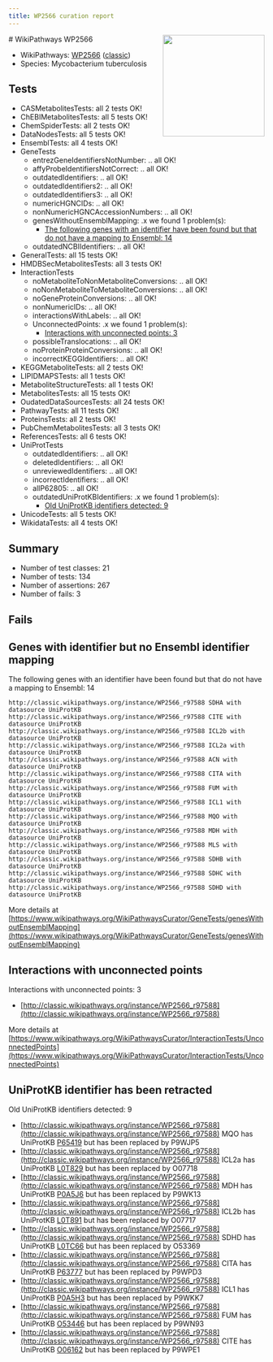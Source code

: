 ```yaml
---
title: WP2566 curation report
---
```


<img style="float: right; width: 200px" src="https://upload.wikimedia.org/wikipedia/commons/thumb/8/83/Wplogo_with_text_500.png/640px-Wplogo_with_text_500.png" />
# WikiPathways WP2566

* WikiPathways: [WP2566](https://wikipathways.org/pathways/WP2566) ([classic](https://classic.wikipathways.org/instance/WP2566))
* Species: Mycobacterium tuberculosis
## Tests
* CASMetabolitesTests: all 2 tests OK!
* ChEBIMetabolitesTests: all 5 tests OK!
* ChemSpiderTests: all 2 tests OK!
* DataNodesTests: all 5 tests OK!
* EnsemblTests: all 4 tests OK!
* GeneTests
    * entrezGeneIdentifiersNotNumber: .. all OK!
    * affyProbeIdentifiersNotCorrect: .. all OK!
    * outdatedIdentifiers: .. all OK!
    * outdatedIdentifiers2: .. all OK!
    * outdatedIdentifiers3: .. all OK!
    * numericHGNCIDs: .. all OK!
    * nonNumericHGNCAccessionNumbers: .. all OK!
    * genesWithoutEnsemblMapping: .x we found 1 problem(s):
        * [The following genes with an identifier have been found but that do not have a mapping to Ensembl: 14](#c4e54311)
    * outdatedNCBIIdentifiers: .. all OK!
* GeneralTests: all 15 tests OK!
* HMDBSecMetabolitesTests: all 3 tests OK!
* InteractionTests
    * noMetaboliteToNonMetaboliteConversions: .. all OK!
    * noNonMetaboliteToMetaboliteConversions: .. all OK!
    * noGeneProteinConversions: .. all OK!
    * nonNumericIDs: .. all OK!
    * interactionsWithLabels: .. all OK!
    * UnconnectedPoints: .x we found 1 problem(s):
        * [Interactions with unconnected points: 3](#35a61adb)
    * possibleTranslocations: .. all OK!
    * noProteinProteinConversions: .. all OK!
    * incorrectKEGGIdentifiers: .. all OK!
* KEGGMetaboliteTests: all 2 tests OK!
* LIPIDMAPSTests: all 1 tests OK!
* MetaboliteStructureTests: all 1 tests OK!
* MetabolitesTests: all 15 tests OK!
* OudatedDataSourcesTests: all 24 tests OK!
* PathwayTests: all 11 tests OK!
* ProteinsTests: all 2 tests OK!
* PubChemMetabolitesTests: all 3 tests OK!
* ReferencesTests: all 6 tests OK!
* UniProtTests
    * outdatedIdentifiers: .. all OK!
    * deletedIdentifiers: .. all OK!
    * unreviewedIdentifiers: .. all OK!
    * incorrectIdentifiers: .. all OK!
    * allP62805: .. all OK!
    * outdatedUniProtKBIdentifiers: .x we found 1 problem(s):
        * [Old UniProtKB identifiers detected: 9](#11ddc782)
* UnicodeTests: all 5 tests OK!
* WikidataTests: all 4 tests OK!


## Summary

* Number of test classes: 21
* Number of tests: 134
* Number of assertions: 267
* Number of fails: 3

## Fails

<a name="c4e54311" />

## Genes with identifier but no Ensembl identifier mapping

The following genes with an identifier have been found but that do not have a mapping to Ensembl: 14
```
http://classic.wikipathways.org/instance/WP2566_r97588 SDHA with datasource UniProtKB
http://classic.wikipathways.org/instance/WP2566_r97588 CITE with datasource UniProtKB
http://classic.wikipathways.org/instance/WP2566_r97588 ICL2b with datasource UniProtKB
http://classic.wikipathways.org/instance/WP2566_r97588 ICL2a with datasource UniProtKB
http://classic.wikipathways.org/instance/WP2566_r97588 ACN with datasource UniProtKB
http://classic.wikipathways.org/instance/WP2566_r97588 CITA with datasource UniProtKB
http://classic.wikipathways.org/instance/WP2566_r97588 FUM with datasource UniProtKB
http://classic.wikipathways.org/instance/WP2566_r97588 ICL1 with datasource UniProtKB
http://classic.wikipathways.org/instance/WP2566_r97588 MQO with datasource UniProtKB
http://classic.wikipathways.org/instance/WP2566_r97588 MDH with datasource UniProtKB
http://classic.wikipathways.org/instance/WP2566_r97588 MLS with datasource UniProtKB
http://classic.wikipathways.org/instance/WP2566_r97588 SDHB with datasource UniProtKB
http://classic.wikipathways.org/instance/WP2566_r97588 SDHC with datasource UniProtKB
http://classic.wikipathways.org/instance/WP2566_r97588 SDHD with datasource UniProtKB
```

More details at [https://www.wikipathways.org/WikiPathwaysCurator/GeneTests/genesWithoutEnsemblMapping](https://www.wikipathways.org/WikiPathwaysCurator/GeneTests/genesWithoutEnsemblMapping)

<a name="35a61adb" />

## Interactions with unconnected points

Interactions with unconnected points: 3

* [http://classic.wikipathways.org/instance/WP2566_r97588](http://classic.wikipathways.org/instance/WP2566_r97588)


More details at [https://www.wikipathways.org/WikiPathwaysCurator/InteractionTests/UnconnectedPoints](https://www.wikipathways.org/WikiPathwaysCurator/InteractionTests/UnconnectedPoints)

<a name="11ddc782" />

## UniProtKB identifier has been retracted

Old UniProtKB identifiers detected: 9

* [http://classic.wikipathways.org/instance/WP2566_r97588](http://classic.wikipathways.org/instance/WP2566_r97588) MQO has UniProtKB [P65419](https://bioregistry.io/uniprot:P65419) but has been replaced by P9WJP5
* [http://classic.wikipathways.org/instance/WP2566_r97588](http://classic.wikipathways.org/instance/WP2566_r97588) ICL2a has UniProtKB [L0T829](https://bioregistry.io/uniprot:L0T829) but has been replaced by O07718
* [http://classic.wikipathways.org/instance/WP2566_r97588](http://classic.wikipathways.org/instance/WP2566_r97588) MDH has UniProtKB [P0A5J6](https://bioregistry.io/uniprot:P0A5J6) but has been replaced by P9WK13
* [http://classic.wikipathways.org/instance/WP2566_r97588](http://classic.wikipathways.org/instance/WP2566_r97588) ICL2b has UniProtKB [L0T891](https://bioregistry.io/uniprot:L0T891) but has been replaced by O07717
* [http://classic.wikipathways.org/instance/WP2566_r97588](http://classic.wikipathways.org/instance/WP2566_r97588) SDHD has UniProtKB [L0TC66](https://bioregistry.io/uniprot:L0TC66) but has been replaced by O53369
* [http://classic.wikipathways.org/instance/WP2566_r97588](http://classic.wikipathways.org/instance/WP2566_r97588) CITA has UniProtKB [P63777](https://bioregistry.io/uniprot:P63777) but has been replaced by P9WPD3
* [http://classic.wikipathways.org/instance/WP2566_r97588](http://classic.wikipathways.org/instance/WP2566_r97588) ICL1 has UniProtKB [P0A5H3](https://bioregistry.io/uniprot:P0A5H3) but has been replaced by P9WKK7
* [http://classic.wikipathways.org/instance/WP2566_r97588](http://classic.wikipathways.org/instance/WP2566_r97588) FUM has UniProtKB [O53446](https://bioregistry.io/uniprot:O53446) but has been replaced by P9WN93
* [http://classic.wikipathways.org/instance/WP2566_r97588](http://classic.wikipathways.org/instance/WP2566_r97588) CITE has UniProtKB [O06162](https://bioregistry.io/uniprot:O06162) but has been replaced by P9WPE1


